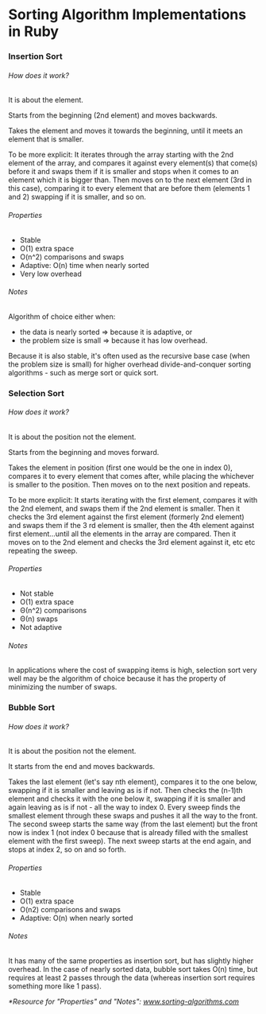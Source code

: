 # Sorting Algorithm Implementations in Ruby

### Insertion Sort
###### How does it work?
<p>It is about the element.</p>
<p>Starts from the beginning (2nd element) and moves backwards.</p>
<p>Takes the element and moves it towards the beginning, until it meets an element that is smaller.</p>
<p>To be more explicit: It iterates through the array starting with the 2nd element of the array, and compares it against every element(s) that come(s) before it and swaps them if it is smaller and stops when it comes to an element which it is bigger than. Then moves on to the next element (3rd in this case), comparing it to every element that are before them (elements 1 and 2) swapping if it is smaller, and so on. </p>

###### Properties
- Stable
- O(1) extra space
- O(n^2) comparisons and swaps
- Adaptive: O(n) time when nearly sorted
- Very low overhead

###### Notes
Algorithm of choice either when:
- the data is nearly sorted => because it is adaptive, or
- the problem size is small => because it has low overhead.

Because it is also stable, it's often used as the recursive base case (when the problem size is small) for higher overhead divide-and-conquer sorting algorithms - such as merge sort or quick sort.

### Selection Sort
###### How does it work?
<p>It is about the position not the element.</p>
<p>Starts from the beginning and moves forward.</p>
<p>Takes the element in position (first one would be the one in index 0), compares it to every element that comes after, while placing the whichever is smaller to the position. Then moves on to the next position and repeats. </p>

<p>To be more explicit: It starts iterating with the first element, compares it with the 2nd element, and swaps them if the 2nd element is smaller. Then it checks the 3rd element against the first element (formerly 2nd element) and swaps them if the 3 rd element is smaller, then the 4th element against first element...until all the elements in the array are compared. Then it moves on to the 2nd element and checks the 3rd element against it, etc etc repeating the sweep.</p>

###### Properties
- Not stable
- O(1) extra space
- Θ(n^2) comparisons
- Θ(n) swaps
- Not adaptive

###### Notes
In applications where the cost of swapping items is high, selection sort very well may be the algorithm of choice because it has the property of minimizing the number of swaps.

### Bubble Sort
###### How does it work?
<p>It is about the position not the element.</p>
<p>It starts from the end and moves backwards. </p>
<p>Takes the last element (let's say nth element), compares it to the one below, swapping if it is smaller and leaving as is if not. Then checks the (n-1)th element and checks it with the one below it, swapping if it is smaller and again leaving as is if not - all the way to index 0. Every sweep finds the smallest element through these swaps and pushes it all the way to the front. The second sweep starts the same way (from the last element) but the front now is index 1 (not index 0 because that is already filled with the smallest element with the first sweep). The next sweep starts at the end again, and stops at index 2, so on and so forth.</p>

###### Properties
- Stable
- O(1) extra space
- O(n2) comparisons and swaps
- Adaptive: O(n) when nearly sorted

###### Notes
It has many of the same properties as insertion sort, but has slightly higher overhead. In the case of nearly sorted data, bubble sort takes O(n) time, but requires at least 2 passes through the data (whereas insertion sort requires something more like 1 pass).

<!-- ### Sort
###### What does it do?
<p></p>
<p></p>

###### Properties

###### Notes -->

<em>*Resource for "Properties" and "Notes": www.sorting-algorithms.com</em>
